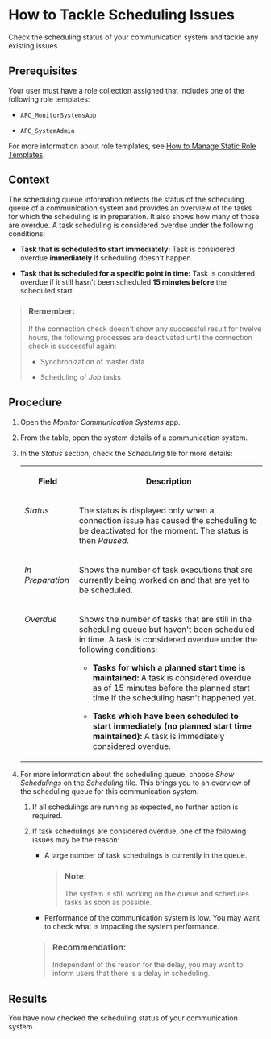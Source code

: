 <!-- loio3f7687ae18c4447085a391da18bbbc30 -->

# How to Tackle Scheduling Issues

Check the scheduling status of your communication system and tackle any existing issues.



<a name="loio3f7687ae18c4447085a391da18bbbc30__prereq_xnr_jcg_vvb"/>

## Prerequisites

Your user must have a role collection assigned that includes one of the following role templates:

-   `AFC_MonitorSystemsApp`

-   `AFC_SystemAdmin`


For more information about role templates, see [How to Manage Static Role Templates](User-Management/how-to-manage-static-role-templates-0cca34d.md).



## Context

The scheduling queue information reflects the status of the scheduling queue of a communication system and provides an overview of the tasks for which the scheduling is in preparation. It also shows how many of those are overdue. A task scheduling is considered overdue under the following conditions:

-   **Task that is scheduled to start immediately:** Task is considered overdue **immediately** if scheduling doesn't happen.

-   **Task that is scheduled for a specific point in time:** Task is considered overdue if it still hasn't been scheduled **15 minutes before** the scheduled start.


> ### Remember:  
> If the connection check doesn't show any successful result for twelve hours, the following processes are deactivated until the connection check is successful again:
> 
> -   Synchronization of master data
> 
> -   Scheduling of *Job* tasks



## Procedure

1.  Open the *Monitor Communication Systems* app.

2.  From the table, open the system details of a communication system.

3.  In the *Status* section, check the *Scheduling* tile for more details:


    <table>
    <tr>
    <th valign="top">

    Field


    
    </th>
    <th valign="top">

    Description


    
    </th>
    </tr>
    <tr>
    <td valign="top">

    *Status*


    
    </td>
    <td valign="top">

    The status is displayed only when a connection issue has caused the scheduling to be deactivated for the moment. The status is then *Paused*.


    
    </td>
    </tr>
    <tr>
    <td valign="top">

    *In Preparation*


    
    </td>
    <td valign="top">

    Shows the number of task executions that are currently being worked on and that are yet to be scheduled.


    
    </td>
    </tr>
    <tr>
    <td valign="top">

    *Overdue*


    
    </td>
    <td valign="top">

    Shows the number of tasks that are still in the scheduling queue but haven't been scheduled in time. A task is considered overdue under the following conditions:

    -   **Tasks for which a planned start time is maintained:** A task is considered overdue as of 15 minutes before the planned start time if the scheduling hasn't happened yet.

    -   **Tasks which have been scheduled to start immediately \(no planned start time maintained\):** A task is immediately considered overdue.



    
    </td>
    </tr>
    </table>
    
4.  For more information about the scheduling queue, choose *Show Schedulings* on the *Scheduling* tile. This brings you to an overview of the scheduling queue for this communication system.

    1.  If all schedulings are running as expected, no further action is required.

    2.  If task schedulings are considered overdue, one of the following issues may be the reason:

        -   A large number of task schedulings is currently in the queue.

            > ### Note:  
            > The system is still working on the queue and schedules tasks as soon as possible.

        -   Performance of the communication system is low. You may want to check what is impacting the system performance.


        > ### Recommendation:  
        > Independent of the reason for the delay, you may want to inform users that there is a delay in scheduling.





<a name="loio3f7687ae18c4447085a391da18bbbc30__result_ibv_kxm_vvb"/>

## Results

You have now checked the scheduling status of your communication system.

